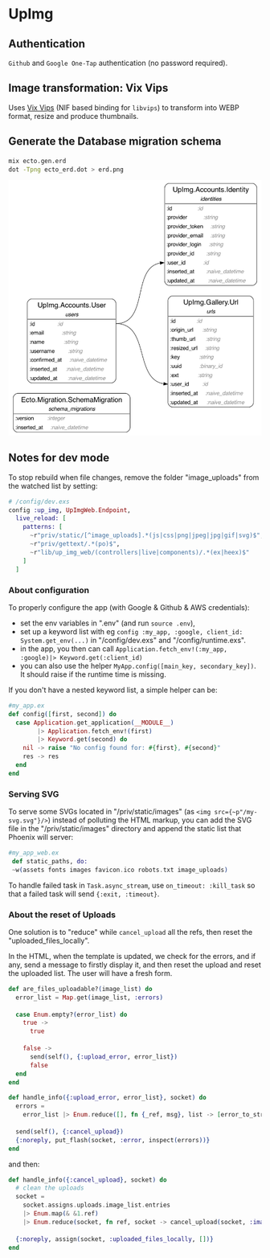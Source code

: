 # UpImg

## Authentication

`Github` and `Google One-Tap` authentication (no password required).

## Image transformation: Vix Vips

Uses [Vix Vips](https://github.com/akash-akya/vix) (NIF based binding for `libvips`) to transform into WEBP format, resize and produce thumbnails.

## Generate the Database migration schema

```bash
mix ecto.gen.erd
dot -Tpng ecto_erd.dot > erd.png
```

![ERD](erd.png)

## Notes for dev mode

To stop rebuild when file changes, remove the folder "image_uploads" from the watched list by setting:

```elixir
# /config/dev.exs
config :up_img, UpImgWeb.Endpoint,
  live_reload: [
    patterns: [
      ~r"priv/static/[^image_uploads].*(js|css|png|jpeg|jpg|gif|svg)$",
      ~r"priv/gettext/.*(po)$",
      ~r"lib/up_img_web/(controllers|live|components)/.*(ex|heex)$"
    ]
  ]
```

### About configuration

To properly configure the app (with Google & Github & AWS credentials):

- set the env variables in ".env" (and run `source .env`),
- set up a keyword list with eg `config :my_app, :google, client_id: System.get_env(...)` in "/config/dev.exs" and "/config/runtime.exs".
- in the app, you then can call `Application.fetch_env!(:my_app, :google)|> Keyword.get(:client_id)`
- you can also use the helper `MyApp.config([main_key, secondary_key])`. It should raise if the runtime time is missing.

If you don't have a nested keyword list, a simple helper can be:

```elixir
#my_app.ex
def config([first, second]) do
  case Application.get_application(__MODULE__)
        |> Application.fetch_env!(first)
        |> Keyword.get(second) do
    nil -> raise "No config found for: #{first}, #{second}"
    res -> res
  end
end
```

### Serving SVG

To serve some SVGs located in "/priv/static/images" (as `<img src={~p"/my-svg.svg"}/>`) instead of polluting the HTML markup, you can add the SVG file in the "/priv/static/images" directory and append the static list that Phoenix will server:

```elixir
#my_app_web.ex
 def static_paths, do:
 ~w(assets fonts images favicon.ico robots.txt image_uploads)
```

To handle failed task in `Task.async_stream`, use `on_timeout: :kill_task` so that a failed task will send `{:exit, :timeout}`.

### About the **reset of Uploads**

One solution is to "reduce" while `cancel_upload` all the refs, then reset the "uploaded_files_locally".

In the HTML, when the template is updated, we check for the errors, and if any, send a message to firstly display it, and then reset the upload and reset the uploaded list. The user will have a fresh form.

```elixir
def are_files_uploadable?(image_list) do
  error_list = Map.get(image_list, :errors)

  case Enum.empty?(error_list) do
    true ->
      true

    false ->
      send(self(), {:upload_error, error_list})
      false
  end
end
```

```elixir
def handle_info({:upload_error, error_list}, socket) do
  errors =
    error_list |> Enum.reduce([], fn {_ref, msg}, list -> [error_to_string(msg) | list] end)

  send(self(), {:cancel_upload})
  {:noreply, put_flash(socket, :error, inspect(errors))}
end
```

and then:

```elixir
def handle_info({:cancel_upload}, socket) do
  # clean the uploads
  socket =
    socket.assigns.uploads.image_list.entries
    |> Enum.map(& &1.ref)
    |> Enum.reduce(socket, fn ref, socket -> cancel_upload(socket, :image_list, ref) end)

  {:noreply, assign(socket, :uploaded_files_locally, [])}
end
```
